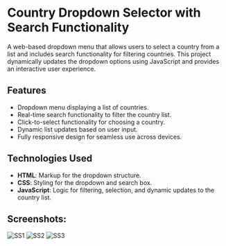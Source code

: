 # Country Dropdown Selector with Search Functionality

A web-based dropdown menu that allows users to select a country from a list and includes search functionality for filtering countries. This project dynamically updates the dropdown options using JavaScript and provides an interactive user experience.

## Features

- Dropdown menu displaying a list of countries.
- Real-time search functionality to filter the country list.
- Click-to-select functionality for choosing a country.
- Dynamic list updates based on user input.
- Fully responsive design for seamless use across devices.

## Technologies Used

- **HTML**: Markup for the dropdown structure.
- **CSS**: Styling for the dropdown and search box.
- **JavaScript**: Logic for filtering, selection, and dynamic updates to the country list.

## Screenshots: 

![SS1](https://github.com/user-attachments/assets/5895210f-6290-423a-b0d6-9edebf0ed1e7)
![SS2](https://github.com/user-attachments/assets/6f067e58-cfeb-4927-8c30-e34db3cc0cd9)
![SS3](https://github.com/user-attachments/assets/b592e371-a9e8-4755-ae92-65d471fd79c4)
